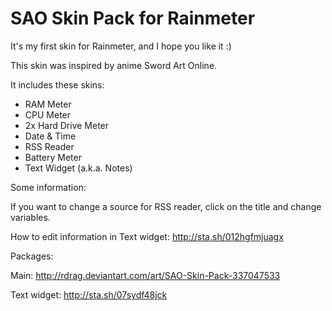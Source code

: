# SAO Skin Pack for Rainmeter

It's my first skin for Rainmeter, and I hope you like it :)

This skin was inspired by anime Sword Art Online.

It includes these skins:

* RAM Meter
* CPU Meter
* 2x Hard Drive Meter
* Date & Time
* RSS Reader
* Battery Meter
* Text Widget (a.k.a. Notes)


Some information:

If you want to change a source for RSS reader, click on the title and change variables.

How to edit information in Text widget: http://sta.sh/012hgfmjuagx

Packages:

Main: http://rdrag.deviantart.com/art/SAO-Skin-Pack-337047533

Text widget: http://sta.sh/07sydf48jck